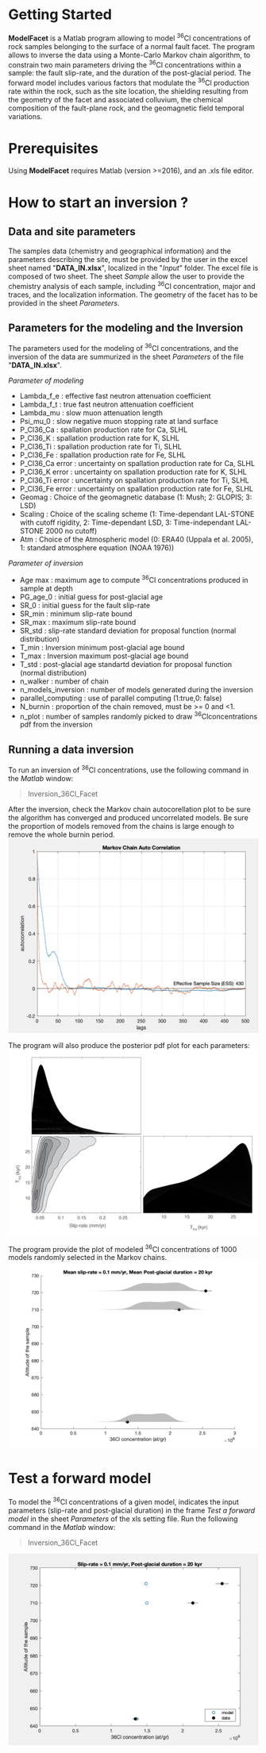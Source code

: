 # Getting Started

**ModelFacet** is a Matlab program allowing to model <sup>36</sup>Cl concentrations of rock samples belonging to the surface of a normal fault facet. The program allows to inverse the data using a Monte-Carlo Markov chain algorithm, to constrain two main parameters driving the <sup>36</sup>Cl concentrations within a sample: the fault slip-rate, and the duration of the post-glacial period. The forward model includes various factors that modulate the <sup>36</sup>Cl production rate within the rock, such as the site location, the shielding resulting from the geometry of the facet and associated colluvium, the chemical composition of the fault-plane rock, and the geomagnetic field temporal variations.

# Prerequisites

Using **ModelFacet** requires Matlab (version >=2016), and an .xls file editor.

# How to start an inversion ?

## Data and site parameters

The samples data (chemistry and geographical information) and the parameters describing the site, must be provided by the user in the excel sheet named "**DATA_IN.xlsx**", localized in the "*Input*" folder. The excel file is composed of two sheet. The sheet *Sample* allow the user to provide the chemistry analysis of each sample, including <sup>36</sup>Cl concentration, major and traces, and the localization information. The geometry of the facet has to be provided in the sheet *Parameters*.

## Parameters for the modeling and the Inversion

The parameters used for the modeling of <sup>36</sup>Cl concentrations, and the inversion of the data are summurized in the sheet *Parameters* of the file  "**DATA_IN.xlsx**". 

*Parameter of modeling*   
- Lambda_f_e : effective fast neutron attenuation coefficient
- Lambda_f_t  : true fast neutron attenuation coefficient
- Lambda_mu  : slow muon attenuation length
- Psi_mu_0 : slow negative muon stopping rate at land surface
- P_Cl36_Ca : spallation production rate for Ca, SLHL
- P_Cl36_K : spallation production rate for K, SLHL
- P_Cl36_Ti : spallation production rate for Ti, SLHL
- P_Cl36_Fe : spallation production rate for Fe, SLHL
- P_Cl36_Ca error : uncertainty on spallation production rate for Ca, SLHL
- P_Cl36_K error : uncertainty on spallation production rate for K, SLHL
- P_Cl36_Ti error  : uncertainty on spallation production rate for Ti, SLHL
- P_Cl36_Fe error : uncertainty on spallation production rate for Fe, SLHL
- Geomag : Choice of the geomagnetic database (1: Mush; 2: GLOPIS; 3: LSD)
- Scaling : Choice of the scaling scheme (1: Time-dependant LAL-STONE with cutoff rigidity, 2: Time-dependant  LSD, 3: Time-independant LAL-STONE 2000 no cutoff)
- Atm : Choice of the Atmospheric model (0: ERA40 (Uppala et al. 2005), 1: standard atmosphere equation (NOAA 1976))

*Parameter of inversion*       
- Age max : maximum age to compute <sup>36</sup>Cl concentrations produced in sample at depth
- PG_age_0 : initial guess for post-glacial age
- SR_0  : initial guess for the fault slip-rate
- SR_min : minimum slip-rate bound
- SR_max : maximum slip-rate bound
- SR_std : slip-rate standard deviation for proposal function (normal distribution)
- T_min : Inversion minimum post-glacial age bound 
- T_max : Inversion maximum post-glacial age bound 
- T_std  : post-glacial age standartd deviation for proposal function (normal distribution)
- n_walker : number of chain
- n_models_inversion : number of models generated during the inversion
- parallel_computing : use of parallel computing (1:true,0: false)
- N_burnin  :  proportion of the chain removed, must be >= 0 and <1.
- n_plot  : number of samples randomly picked to draw <sup>36</sup>Clconcentrations pdf from the inversion

## Running a data inversion

To run an inversion of <sup>36</sup>Cl concentrations, use the following command in the *Matlab* window:
> Inversion_36Cl_Facet

After the inversion, check the Markov chain autocorellation plot to be sure the algorithm has converged and produced uncorrelated models. Be sure the proportion of models removed from the chains is large enough to remove the whole burnin period.
![BLABAL](private/ACM.PNG)

The program will also produce the posterior pdf plot for each parameters:
![BLABAL](private/PDF.PNG)

The program provide the plot of modeled <sup>36</sup>Cl concentrations of 1000 models randomly selected in the Markov chains.
![BLABAL](private/36Cl.PNG)

# Test a forward model
To model the <sup>36</sup>Cl concentrations of a given model, indicates the input parameters (slip-rate and post-glacial duration) in the frame *Test a forward model* in the sheet *Parameters* of the xls setting file.
Run the following command in the *Matlab* window:
> Inversion_36Cl_Facet


![BLABAL](private/forward_model.PNG)
